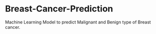 # Breast-Cancer-Prediction
Machine Learning Model to predict  Malignant and Benign type of Breast cancer.
